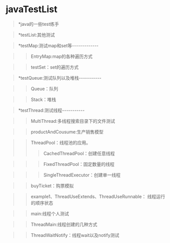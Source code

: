 # javaTestList
>*java的一些test练手



>*testList:其他测试



>*testMap:测试map和set等-------------



>>EntryMap:map的各种遍历方式

>>testSet：set的遍历方式

>*testQueue:测试队列以及堆栈-----------



>>Queue：队列

>>Stack：堆栈

>*testThread:测试线程-----------



>>MultiThread:多线程搜索目录下的文件测试

>>productAndCousume:生产销售模型

>>ThreadPool：线程池的应用。
>>>CachedThreadPool：创建任意线程

>>>FixedThreadPool：固定数量的线程

>>>SingleThreadExecutor：创建单一线程

>>buyTicket：购票模拟

>>example1、ThreadUseExtends、ThreadUseRunnable：
线程运行的顺序状态

>>main:线程个人测试

>>ThreadMain:线程创建的几种方式

>>ThreadWaitNotify：线程wait以及notify测试
